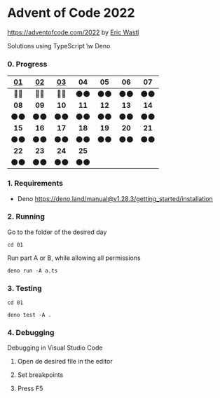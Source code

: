 # Advent of Code 2022

https://adventofcode.com/2022 by [Eric Wastl](http://was.tl/)

Solutions using TypeScript \w Deno

### 0. Progress

| [01](https://adventofcode.com/2022/day/1) | [02](https://adventofcode.com/2022/day/2) | [03](https://adventofcode.com/2022/day/3) |   04   |   05   |   06   |   07   |
| :---------------------------------------: | :---------------------------------------: | :---------------------------------------: | :----: | :----: | :----: | :----: |
|                   💫️💫️                    |                   💫️💫️                    |                   💫️💫️                    |  🌑️🌑️  |  🌑️🌑️  |  🌑️🌑️  |  🌑️🌑️  |
|                  **08**                   |                  **09**                   |                  **10**                   | **11** | **12** | **13** | **14** |
|                   🌑️🌑️                    |                   🌑️🌑️                    |                   🌑️🌑️                    |  🌑️🌑️  |  🌑️🌑️  |  🌑️🌑️  |  🌑️🌑️  |
|                  **15**                   |                  **16**                   |                  **17**                   | **18** | **19** | **20** | **21** |
|                   🌑️🌑️                    |                   🌑️🌑️                    |                   🌑️🌑️                    |  🌑️🌑️  |  🌑️🌑️  |  🌑️🌑️  |  🌑️🌑️  |
|                  **22**                   |                  **23**                   |                  **24**                   | **25** |        |        |        |
|                   🌑️🌑️                    |                   🌑️🌑️                    |                   🌑️🌑️                    |  🌑️🌑️  |        |        |        |

### 1. Requirements

- Deno https://deno.land/manual@v1.28.3/getting_started/installation

### 2. Running

Go to the folder of the desired day

`cd 01`

Run part A or B, while allowing all permissions

`deno run -A a.ts`

### 3. Testing

`cd 01`

`deno test -A .`

### 4. Debugging

Debugging in Visual Studio Code

1. Open de desired file in the editor

2. Set breakpoints

3. Press F5
